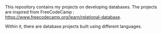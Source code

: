 This repository contains my projects on developing databases. The projects are inspired from FreeCodeCamp : https://www.freecodecamp.org/learn/relational-database.

Within it, there are database projects built using different languages.
